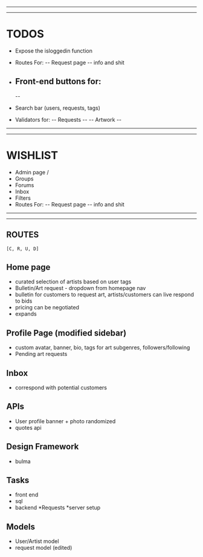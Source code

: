 ********************************************************
********************************************************

# TODOS
<!-- - Make TODO List -->
<!-- - Api Routes -->
- Expose the isloggedin function
- Routes For: 
    -- Request page
        -- info and shit
        
- Front-end buttons for:
    --
    --
- Search bar (users, requests, tags)
- Validators for:
    -- Requests
        --
    -- Artwork
        --

********************************************************
********************************************************

# WISHLIST
- Admin page / 
- Groups
- Forums
- Inbox
- Filters
- Routes For: 
    -- Request page
        -- info and shit
        

********************************************************
********************************************************

## ROUTES
    [C, R, U, D]

## Home page
- curated selection of artists based on user tags
- Bulletin/Art request - dropdown from homepage nav
- bulletin for customers to request art, artists/customers can live respond to bids
- pricing can be negotiated
- expands

## Profile Page (modified sidebar)
- custom avatar, banner, bio, tags for art subgenres, followers/following
- Pending art requests

## Inbox
- correspond with potential customers

## APIs
- User profile banner + photo randomized
- quotes api

## Design Framework
- bulma

## Tasks
- front end
- sql
- backend
   *Requests
   *server setup
   
## Models
- User/Artist model
- request model (edited) 